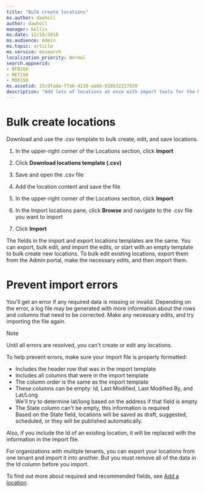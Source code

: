 ```yaml
---
title: "Bulk create locations"
ms.author: dawholl
author: dawholl
manager: kellis
ms.date: 12/18/2018
ms.audience: Admin
ms.topic: article
ms.service: mssearch
localization_priority: Normal
search.appverid:
- BFB160
- MET150
- MOE150
ms.assetid: 15c9fada-f7a6-4210-aa6b-028b32217830
description: "Add lots of locations at once with import tools for the Microsoft Search Admin portal"
---
```


# Bulk create locations

Download and use the .csv template to bulk create, edit, and save locations. 
  
1. In the upper-right corner of the Locations section, click **Import**
    
2. Click **Download locations template (.csv)**
    
3. Save and open the .csv file
    
4. Add the location content and save the file
    
5. In the upper-right corner of the Locations section, click **Import**
    
6. In the Import locations pane, click **Browse** and navigate to the .csv file you want to import 
    
7. Click **Import**

The fields in the import and export locations templates are the same. You can export, bulk edit, and import the edits, or start with an empty template to bulk create new locations. To bulk edit existing locations, export them from the Admin portal, make the necessary edits, and then import them.

# Prevent import errors  
You'll get an error if any required data is missing or invalid. Depending on the error, a log file may be generated with more information about the rows and columns that need to be corrected. Make any necessary edits, and try importing the file again.
  
> [!NOTE]
> Until all errors are resolved, you can't create or edit any locations. 

To help prevent errors, make sure your import file is properly formatted:
- Includes the header row that was in the import template
- Includes all columns that were in the import template
- The column order is the same as the import template
- These columns can be empty: Id, Last Modified, Last Modified By, and Lat/Long  
We'll try to determine lat/long based on the address if that field is empty
- The State column can't be empty, this information is required  
Based on the State field, locations will be saved as draft, suggested, scheduled, or they will be published automatically.

Also, if you include the Id of an existing location, it will be replaced with the information in the import file.

For organizations with mulitple tenants, you can export your locations from one tenant and import it into another. But you must remove all of the data in the Id column before you import.
  
To find out more about required and recommended fields, see [Add a location](add-a-location.md).

  

